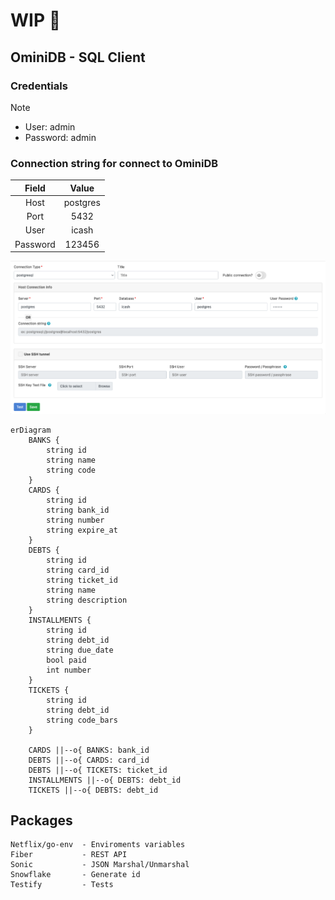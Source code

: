
# WIP :wrench:

## OminiDB - SQL Client

### Credentials
> [!NOTE]
> - User: admin
> - Password: admin

### Connection string for connect to OminiDB
<div align="center">

| Field      | Value      |
| :--------: | :-------:  |
| Host       | postgres   |
| Port       | 5432       |
| User       | icash      |
| Password   | 123456     |

</div>

![connection_string_example](assets/db_connection_string_example.png)

```mermaid
erDiagram    
    BANKS {
        string id
        string name
        string code
    }
    CARDS {
        string id
        string bank_id
        string number
        string expire_at
    }
    DEBTS {
        string id
        string card_id
        string ticket_id
        string name
        string description
    }
    INSTALLMENTS {
        string id
        string debt_id
        string due_date
        bool paid
        int number
    }
    TICKETS {
        string id
        string debt_id
        string code_bars
    }

    CARDS ||--o{ BANKS: bank_id
    DEBTS ||--o{ CARDS: card_id
    DEBTS ||--o{ TICKETS: ticket_id
    INSTALLMENTS ||--o{ DEBTS: debt_id
    TICKETS ||--o{ DEBTS: debt_id 
```

## Packages

    Netflix/go-env  - Enviroments variables
    Fiber           - REST API
    Sonic           - JSON Marshal/Unmarshal 
    Snowflake       - Generate id
    Testify         - Tests

